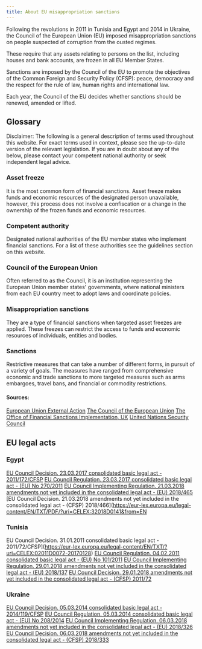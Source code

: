 ```yaml
---
title: About EU misappropriation sanctions
---
```

Following the revolutions in 2011 in Tunisia and Egypt and 2014 in Ukraine, the Council of the European Union (EU) imposed misappropriation sanctions on people suspected of corruption from the ousted regimes. 

These require that any assets relating to persons on the list, including houses and bank accounts, are frozen in all EU Member States.

Sanctions are imposed by the Council of the EU to promote the objectives of the Common Foreign and Security Policy (CFSP): peace, democracy and the respect for the rule of law, human rights and international law.

Each year, the Council of the EU decides whether sanctions should be renewed, amended or lifted.


## Glossary

Disclaimer: The following is a general description of terms used throughout this website. For exact terms used in context, please see the up-to-date version of the relevant legislation. If you are in doubt about any of the below, please contact your competent national authority or seek independent legal advice. 

### Asset freeze
It is the most common form of financial sanctions. Asset freeze makes funds and economic resources of the designated person unavailable, however, this process does not involve a confiscation or a change in the ownership of the frozen funds and economic resources. 

### Competent authority
Designated national authorities of the EU member states who implement financial sanctions. For a list of these authorities see the guidelines section on this website. 

### Council of the European Union
Often referred to as the Council, it is an institution representing the European Union member states' governments, where national ministers from each EU country meet to adopt laws and coordinate policies.

### Misappropriation sanctions
They are a type of financial sanctions when targeted asset freezes are applied. These freezes can restrict the access to funds and economic resources of individuals, entities and bodies.

### Sanctions 
Restrictive measures that can take a number of different forms, in pursuit of a variety of goals. The measures have ranged from comprehensive economic and trade sanctions to more targeted measures such as arms embargoes, travel bans, and financial or commodity restrictions. 


#### Sources: 
[European Union External Action](https://eeas.europa.eu/topics/external-investment-plan/423/sanctions-policy_en)
[The Council of the European Union]()
[The Office of Financial Sanctions Implementation, UK]( https://www.gov.uk/government/publications/financial-sanctions-faqs) 
[United Nations Security Council](https://www.un.org/sc/suborg/en/sanctions/information)


## EU legal acts 

### Egypt
[EU Council Decision. 23.03.2017 consolidated basic legal act - 2011/172/CFSP](https://eur-lex.europa.eu/legal-content/EN/TXT/?uri=CELEX:02011D0172-20170323)
[EU Council Regulation. 23.03.2017 consolidated basic legal act - (EU) No 270/2011](https://eur-lex.europa.eu/legal-content/EN/TXT/?uri=CELEX:02011R0270-20170323) 
[EU Council Implementing Regulation. 21.03.2018 amendments not yet included in the consolidated legal act - (EU) 2018/465](https://eur-lex.europa.eu/legal-content/EN/TXT/PDF/?uri=CELEX:32018R0137&from=EN)
[EU Council Decision. 21.03.2018 amendments not yet included in the consolidated legal act - (CFSP) 2018/466](https://eur-lex.europa.eu/legal-content/EN/TXT/PDF/?uri=CELEX:32018D0141&from=EN

### Tunisia
EU Council Decision. 31.01.2011 consolidated basic legal act - 2011/72/CFSP](https://eur-lex.europa.eu/legal-content/EN/TXT/?uri=CELEX:02011D0072-20170128)
[EU Council Regulation. 04.02.2011 consolidated basic legal act - (EU) No 101/2011](https://eur-lex.europa.eu/legal-content/EN/TXT/?uri=CELEX:02011R0101-20170128) 
[EU Council Implementing Regulation. 29.01.2018 amendments not yet included in the consolidated legal act - (EU) 2018/137](https://eur-lex.europa.eu/legal-content/EN/TXT/PDF/?uri=CELEX:32018R0465&from=EN)
[EU Council Decision. 29.01.2018 amendments not yet included in the consolidated legal act - (CFSP) 2011/72](https://eur-lex.europa.eu/legal-content/EN/TXT/PDF/?uri=CELEX:32018D0466&from=EN)


### Ukraine
[EU Council Decision. 05.03.2014 consolidated basic legal act - 2014/119/CFSP](https://eur-lex.europa.eu/legal-content/EN/TXT/?uri=CELEX:02014D0119-20170305)
[EU Council Regulation. 05.03.2014 consolidated basic legal act - (EU) No 208/2014](https://eur-lex.europa.eu/legal-content/EN/TXT/?uri=CELEX:02014R0208-20170305) 
[EU Council Implementing Regulation. 06.03.2018 amendments not yet included in the consolidated legal act - (EU) 2018/326](https://eur-lex.europa.eu/legal-content/EN/TXT/?uri=uriserv:OJ.L_.2018.063.01.0005.01.ENG&toc=OJ:L:2018:063:TOC)
[EU Council Decision. 06.03.2018 amendments not yet included in the consolidated legal act - (CFSP) 2018/333](https://eur-lex.europa.eu/legal-content/EN/TXT/?uri=uriserv:OJ.L_.2018.063.01.0048.01.ENG&toc=OJ:L:2018:063:TOC)

